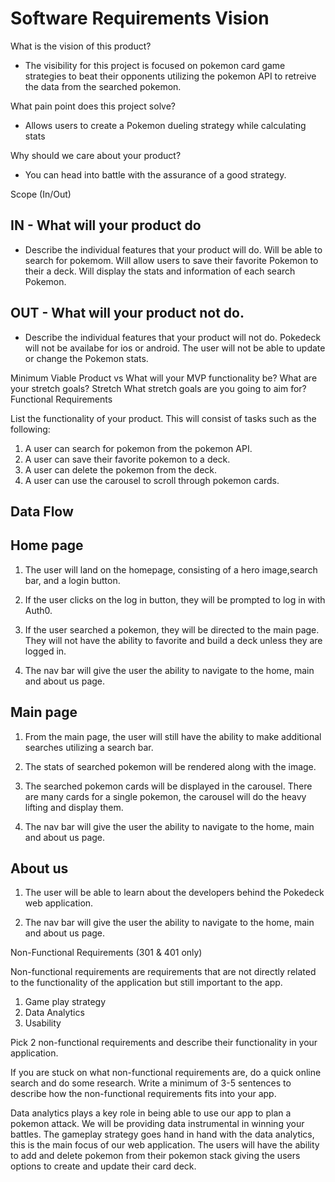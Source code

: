 # Software Requirements Vision

What is the vision of this product?

- The visibility for this project is focused on pokemon card game strategies to beat their opponents utilizing the pokemon API to retreive the data from the searched pokemon.

What pain point does this project solve?

- Allows users to create a Pokemon dueling strategy while calculating stats

Why should we care about your product?

- You can head into battle with the assurance of a good strategy.

Scope (In/Out)

## IN - What will your product do

- Describe the individual features that your product will do.
Will be able to search for pokemom.
Will allow users to save their favorite Pokemon to their a deck.
Will display the stats and information of each search Pokemon.

## OUT - What will your product not do.

- Describe the individual features that your product will not do.
Pokedeck will not be availabe for ios or android.
The user will not be able to update or change the Pokemon stats.

Minimum Viable Product vs
What will your MVP functionality be?
What are your stretch goals?
Stretch
What stretch goals are you going to aim for?
Functional Requirements

List the functionality of your product. This will consist of tasks such as the following:

1. A user can search for pokemon from the pokemon API.
2. A user can save their favorite pokemon to a deck.
3. A user can delete the pokemon from the deck.
4. A user can use the carousel to scroll through pokemon cards.

## Data Flow

## Home page

1. The user will land on the homepage, consisting of a hero image,search bar, and a login button.

2. If the user clicks on the log in button, they will be prompted to log in with Auth0.

3. If the user searched a pokemon, they will be directed to the main page. They will not have the ability to favorite and build a deck unless they are logged in.

4. The nav bar will give the user the ability to navigate to the home, main and about us page.

## Main page

1. From the main page, the user will still have the ability to make additional searches utilizing a search bar.

2. The stats of searched pokemon will be rendered along with the image.

3. The searched pokemon cards will be displayed in the carousel. There are many cards for a single pokemon, the carousel will do the heavy lifting and display them.

4. The nav bar will give the user the ability to navigate to the home, main and about us page.

## About us

1. The user will be able to learn about the developers behind the Pokedeck web application.

2. The nav bar will give the user the ability to navigate to the home, main and about us page.

Non-Functional Requirements (301 & 401 only)

Non-functional requirements are requirements that are not directly related to the functionality of the application but still important to the app.

1. Game play strategy
2. Data Analytics
3. Usability

Pick 2 non-functional requirements and describe their functionality in your application.

If you are stuck on what non-functional requirements are, do a quick online search and do some research. Write a minimum of 3-5 sentences to describe how the non-functional requirements fits into your app.

Data analytics plays a key role in being able to use our app to plan a pokemon attack. We will be providing data instrumental in winning your battles. The gameplay strategy goes hand in hand with the data analytics, this is the main focus of our web application. The users will have the ability to add and delete pokemon from their pokemon stack giving the users options to create and update their card deck. 